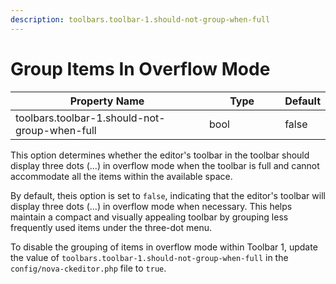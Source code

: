 ```yaml
---
description: toolbars.toolbar-1.should-not-group-when-full
---
```


# Group Items In Overflow Mode

<table><thead><tr><th width="404">Property Name</th><th width="149.33333333333331">Type</th><th>Default</th></tr></thead><tbody><tr><td>toolbars.toolbar-1.should-not-group-when-full</td><td>bool</td><td>false</td></tr></tbody></table>

This option determines whether the editor's toolbar in the toolbar should display three dots (...) in overflow mode when the toolbar is full and cannot accommodate all the items within the available space.

By default, theis option is set to `false`, indicating that the editor's toolbar will display three dots (...) in overflow mode when necessary. This helps maintain a compact and visually appealing toolbar by grouping less frequently used items under the three-dot menu.

To disable the grouping of items in overflow mode within Toolbar 1, update the value of `toolbars.toolbar-1.should-not-group-when-full` in the `config/nova-ckeditor.php` file to `true`.





